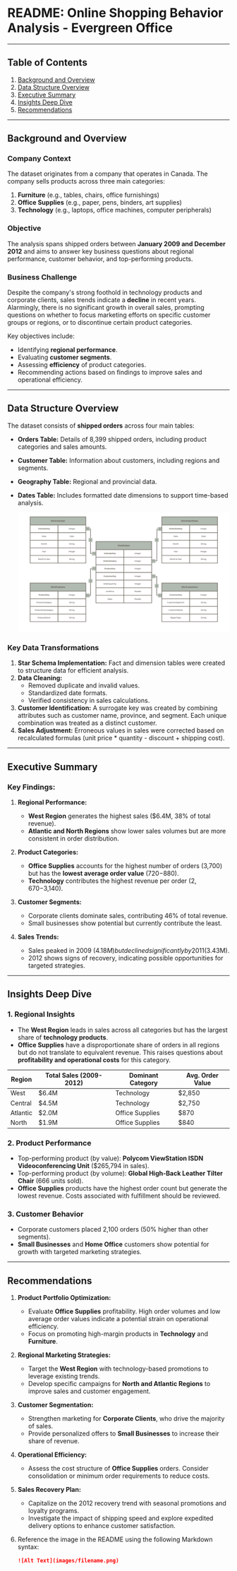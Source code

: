 # README: Online Shopping Behavior Analysis - Evergreen Office

---

## **Table of Contents**

1. [Background and Overview](#background-and-overview)
2. [Data Structure Overview](#data-structure-overview)
3. [Executive Summary](#executive-summary)
4. [Insights Deep Dive](#insights-deep-dive)
5. [Recommendations](#recommendations)

---

## **Background and Overview**

### **Company Context**
The dataset originates from a company that operates in Canada. The company sells products across three main categories:

1. **Furniture** (e.g., tables, chairs, office furnishings)
2. **Office Supplies** (e.g., paper, pens, binders, art supplies)
3. **Technology** (e.g., laptops, office machines, computer peripherals)

### **Objective**
The analysis spans shipped orders between **January 2009 and December 2012** and aims to answer key business questions about regional performance, customer behavior, and top-performing products.

### **Business Challenge**

Despite the company's strong foothold in technology products and corporate clients, sales trends indicate a **decline** in recent years. Alarmingly, there is no significant growth in overall sales, prompting questions on whether to focus marketing efforts on specific customer groups or regions, or to discontinue certain product categories.

Key objectives include:

- Identifying **regional performance**.
- Evaluating **customer segments**.
- Assessing **efficiency** of product categories.
- Recommending actions based on findings to improve sales and operational efficiency.

---

## **Data Structure Overview**

The dataset consists of **shipped orders** across four main tables:

- **Orders Table:** Details of 8,399 shipped orders, including product categories and sales amounts.
- **Customer Table:** Information about customers, including regions and segments.
- **Geography Table:** Regional and provincial data.
- **Dates Table:** Includes formatted date dimensions to support time-based analysis.

  ![Database structure schema](Evergreen_schema.png)

### **Key Data Transformations**

1. **Star Schema Implementation:** Fact and dimension tables were created to structure data for efficient analysis.
2. **Data Cleaning:**
   - Removed duplicate and invalid values.
   - Standardized date formats.
   - Verified consistency in sales calculations.
3. **Customer Identification:** A surrogate key was created by combining attributes such as customer name, province, and segment. Each unique combination was treated as a distinct customer.
4. **Sales Adjustment:** Erroneous values in sales were corrected based on recalculated formulas (unit price \* quantity - discount + shipping cost).

---

## **Executive Summary**

### **Key Findings:**

1. **Regional Performance:**

   - **West Region** generates the highest sales ($6.4M, 38% of total revenue).
   - **Atlantic and North Regions** show lower sales volumes but are more consistent in order distribution.

2. **Product Categories:**

   - **Office Supplies** accounts for the highest number of orders (3,700) but has the **lowest average order value** ($720-$880).
   - **Technology** contributes the highest revenue per order ($2,670-$3,140).

3. **Customer Segments:**

   - Corporate clients dominate sales, contributing 46% of total revenue.
   - Small businesses show potential but currently contribute the least.

4. **Sales Trends:**

   - Sales peaked in 2009 ($4.18M) but declined significantly by 2011 ($3.43M).
   - 2012 shows signs of recovery, indicating possible opportunities for targeted strategies.

---

## **Insights Deep Dive**

### **1. Regional Insights**

- The **West Region** leads in sales across all categories but has the largest share of **technology products**.
- **Office Supplies** have a disproportionate share of orders in all regions but do not translate to equivalent revenue. This raises questions about **profitability and operational costs** for this category.

| Region   | Total Sales (2009-2012) | Dominant Category | Avg. Order Value |
| -------- | ----------------------- | ----------------- | ---------------- |
| West     | $6.4M                  | Technology        | $2,850          |
| Central  | $4.5M                  | Technology        | $2,750          |
| Atlantic | $2.0M                  | Office Supplies   | $870            |
| North    | $1.9M                  | Office Supplies   | $840            |

### **2. Product Performance**

- Top-performing product (by value): **Polycom ViewStation ISDN Videoconferencing Unit** ($265,794 in sales).
- Top-performing product (by volume): **Global High-Back Leather Tilter Chair** (666 units sold).
- **Office Supplies** products have the highest order count but generate the lowest revenue. Costs associated with fulfillment should be reviewed.

### **3. Customer Behavior**

- Corporate customers placed 2,100 orders (50% higher than other segments).
- **Small Businesses** and **Home Office** customers show potential for growth with targeted marketing strategies.

---

## **Recommendations**

1. **Product Portfolio Optimization:**

   - Evaluate **Office Supplies** profitability. High order volumes and low average order values indicate a potential strain on operational efficiency.
   - Focus on promoting high-margin products in **Technology** and **Furniture**.

2. **Regional Marketing Strategies:**

   - Target the **West Region** with technology-based promotions to leverage existing trends.
   - Develop specific campaigns for **North and Atlantic Regions** to improve sales and customer engagement.

3. **Customer Segmentation:**

   - Strengthen marketing for **Corporate Clients**, who drive the majority of sales.
   - Provide personalized offers to **Small Businesses** to increase their share of revenue.

4. **Operational Efficiency:**

   - Assess the cost structure of **Office Supplies** orders. Consider consolidation or minimum order requirements to reduce costs.

5. **Sales Recovery Plan:**

   - Capitalize on the 2012 recovery trend with seasonal promotions and loyalty programs.
   - Investigate the impact of shipping speed and explore expedited delivery options to enhance customer satisfaction.


2. Reference the image in the README using the following Markdown syntax:

   ```markdown
   ![Alt Text](images/filename.png)
